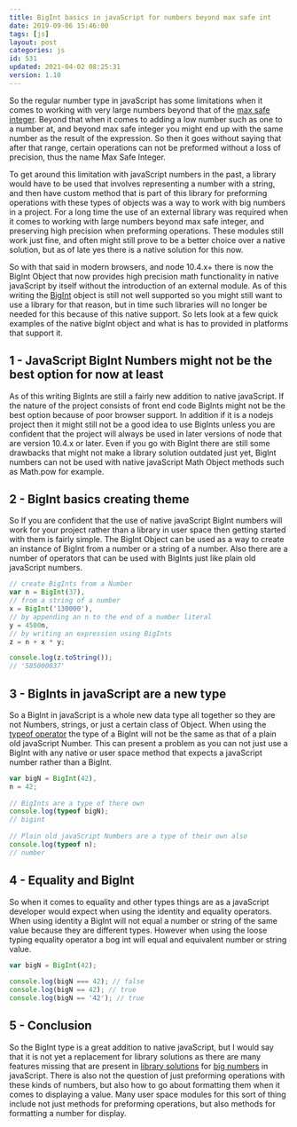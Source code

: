 ```yaml
---
title: BigInt basics in javaScript for numbers beyond max safe int
date: 2019-09-06 15:46:00
tags: [js]
layout: post
categories: js
id: 531
updated: 2021-04-02 08:25:31
version: 1.10
---
```


So the regular number type in javaScript has some limitations when it comes to working with very large numbers beyond that of the [max safe integer](https://developer.mozilla.org/en-US/docs/Web/JavaScript/Reference/Global_Objects/Number/MAX_SAFE_INTEGER). Beyond that when it comes to adding a low number such as one to a number at, and beyond max safe integer you might end up with the same number as the result of the expression. So then it goes without saying that after that range, certain operations can not be preformed without a loss of precision, thus the name Max Safe Integer.

To get around this limitation with javaScript numbers in the past, a library would have to be used that involves representing a number with a string, and then have custom method that is part of this library for preforming operations with these types of objects was a way to work with big numbers in a project. For a long time the use of an external library was required when it comes to working with large numbers beyond max safe integer, and preserving high precision when preforming operations. These modules still work just fine, and often might still prove to be a better choice over a native solution, but as of late yes there is a native solution for this now.

So with that said in modern browsers, and node 10.4.x+ there is now the BigInt Object that now provides high precision math functionality in native javaScript by itself without the introduction of an external module. As of this writing the [BigInt](https://developer.mozilla.org/en-US/docs/Web/JavaScript/Reference/Global_Objects/BigInt) object is still not well supported so you might still want to use a library for that reason, but in time such libraries will no longer be needed for this because of this native support. So lets look at a few quick examples of the native bigInt object and what is has to provided in platforms that support it.

<!-- more -->

## 1 - JavaScript BigInt Numbers might not be the best option for now at least

As of this writing BigInts are still a fairly new addition to native javaScript. If the nature of the project consists of front end code BigInts might not be the best option because of poor browser support. In addition if it is a nodejs project then it might still not be a good idea to use BigInts unless you are confident that the project will always be used in later versions of node that are version 10.4.x or later. Even if you go with BigInt there are still some drawbacks that might not make a library solution outdated just yet, BigInt numbers can not be used with native javaScript Math Object methods such as Math.pow for example.

## 2 - BigInt basics creating theme

So If you are confident that the use of native javaScript BigInt numbers will work for your project rather than a library in user space then getting started with them is fairly simple. The BigInt Object can be used as a way to create an instance of BigInt from a number or a string of a number. Also there are a number of operators that can be used with BigInts just like plain old javaScript numbers.

```js
// create BigInts from a Number
var n = BigInt(37),
// from a string of a number
x = BigInt('130000'),
// by appending an n to the end of a number literal
y = 4500n,
// by writing an expression using BigInts
z = n + x * y;

console.log(z.toString());
// '585000037'
```


## 3 - BigInts in javaScript are a new type

So a BigInt in javaScript is a whole new data type all together so they are not Numbers, strings, or just a certain class of Object. When using the [typeof operator](/2019/02/15/js-javascript-typeof/) the type of a BigInt will not be the same as that of a plain old javaScript Number. This can present a problem as you can not just use a BigInt with any native or user space method that expects a javaScript number rather than a BigInt.

```js
var bigN = BigInt(42),
n = 42;
 
// BigInts are a type of there own
console.log(typeof bigN);
// bigint
 
// Plain old javaScript Numbers are a type of their own also
console.log(typeof n);
// number
```

## 4 - Equality and BigInt

So when it comes to equality and other types things are as a javaScript developer would expect when using the identity and equality operators. When using identity a BigInt will not equal a number or string of the same value because they are different types. However when using the loose typing equality operator a bog int will equal and equivalent number or string value.

```js
var bigN = BigInt(42);
 
console.log(bigN === 42); // false
console.log(bigN == 42); // true
console.log(bigN == '42'); // true
```

## 5 - Conclusion

So the BigInt type is a great addition to native javaScript, but I would say that it is not yet a replacement for library solutions as there are many features missing that are present in [library solutions](/2017/05/29/nodejs-big-integer/) for [big numbers](http://www.thealmightyguru.com/Pointless/BigNumbers.html) in javaScript. There is also not the question of just preforming operations with these kinds of numbers, but also how to go about formatting them when it comes to displaying a value. Many user space modules for this sort of thing include not just methods for preforming operations, but also methods for formatting a number for display.
